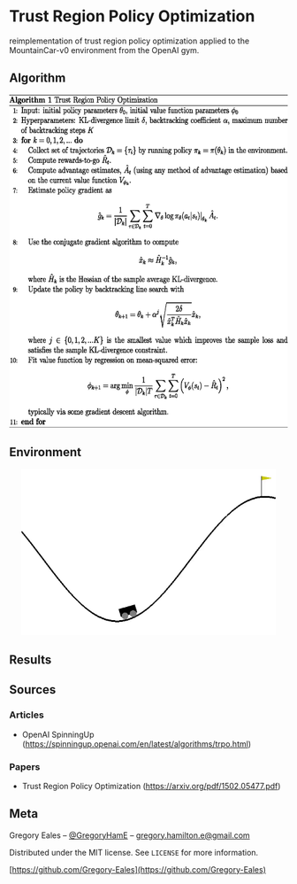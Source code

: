# Trust Region Policy Optimization
reimplementation of trust region policy optimization applied to the MountainCar-v0 environment from the OpenAI gym.

## Algorithm
<p align="center">
  <img width="585" height="601" src="https://github.com/Gregory-Eales/ML-Reimplementations/blob/master/Trust-Region-Policy-Optimization/img/trpo_pseudocode.jpg">
</p>

## Environment

<p align="center">
  <img width="460" height="300" src="https://github.com/Gregory-Eales/ML-Reimplementations/blob/master/Trust-Region-Policy-Optimization/img/random_mountaincar.gif">
</p>


## Results

## Sources

### Articles
* OpenAI SpinningUp (https://spinningup.openai.com/en/latest/algorithms/trpo.html)

### Papers
* Trust Region Policy Optimization (https://arxiv.org/pdf/1502.05477.pdf)

## Meta

Gregory Eales – [@GregoryHamE](https://twitter.com/GregoryHamE) – gregory.hamilton.e@gmail.com

Distributed under the MIT license. See ``LICENSE`` for more information.

[https://github.com/Gregory-Eales](https://github.com/Gregory-Eales)
